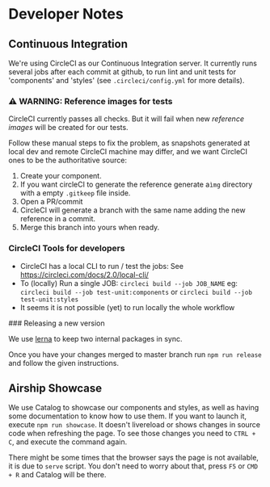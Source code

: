 # Developer Notes

## Continuous Integration
We're using CircleCI as our Continuous Integration server. It currently runs several jobs after each commit at github, to run lint and unit tests for 'components' and 'styles' (see `.circleci/config.yml` for more details).


### ⚠️ WARNING: Reference images for tests
CircleCI currently passes all checks. But it will fail when new *reference images* will be created for our tests.

Follow these manual steps to fix the problem, as snapshots generated at local dev and remote CircleCI machine may differ, and we want CircleCI ones to be the authoritative source:

1. Create your component.
2. If you want circleCI to generate the reference generate a`ìmg` directory with a empty `.gitkeep` file inside.
3. Open a PR/commit
4. CircleCI will generate a branch with the same name adding the new reference in a commit.
5. Merge this branch into yours when ready.


### CircleCI Tools for developers
- CircleCI has a local CLI to run / test the jobs: See https://circleci.com/docs/2.0/local-cli/
- To (locally) Run a single JOB: `circleci build --job JOB_NAME` eg:
`circleci build --job test-unit:components` or `circleci build --job test-unit:styles`
- It seems it is not possible (yet) to run locally the whole workflow

### Releasing a new version

We use [lerna](https://lernajs.io/) to keep two internal packages in sync.

Once you have your changes merged to master branch run `npm run release` and follow the given instructions.

## Airship Showcase
We use Catalog to showcase our components and styles, as well as having some documentation to know how to use them.
If you want to launch it, execute `npm run showcase`. It doesn't livereload or shows changes in source code when refreshing the page. To see those changes you need to `CTRL + C`, and execute the command again.

There might be some times that the browser says the page is not available, it is due to `serve` script. You don't need to worry about that, press `F5` or `CMD + R` and Catalog will be there.

